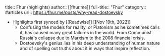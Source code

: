 title:: Fhur (highlights)
author:: [[fhur.me]]
full-title:: "Fhur"
category:: #articles
url:: https://fhur.me/posts/why-read-dostoevsky

- Highlights first synced by [[Readwise]] [[Nov 19th, 2022]]
	- Confusing the models for reality, or Platonism as he sometimes calls it, has caused many great failures in the world. From Communist Russia's collapse due to Marxism to the 2008 financial crisis.
	- Dostoevsky's genius lies in his deep understanding of human nature and of spelling out truths about it in ways that inspire reflection.